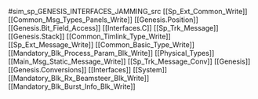 #sim_sp_GENESIS_INTERFACES_JAMMING_src
[[Sp_Ext_Common_Write]]
[[Common_Msg_Types_Panels_Write]]
[[Genesis.Position]]
[[Genesis.Bit_Field_Access]]
[[Interfaces.C]]
[[Sp_Trk_Message]]
[[Genesis.Stack]]
[[Common_Timlink_Type_Write]]
[[Sp_Ext_Message_Write]]
[[Common_Basic_Type_Write]]
[[Mandatory_Blk_Process_Param_Blk_Write]]
[[Physical_Types]]
[[Main_Msg_Static_Message_Write]]
[[Sp_Trk_Message_Conv]]
[[Genesis]]
[[Genesis.Conversions]]
[[Interfaces]]
[[System]]
[[Mandatory_Blk_Rx_Beamsteer_Blk_Write]]
[[Mandatory_Blk_Burst_Info_Blk_Write]]
